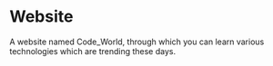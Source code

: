 # Website
A website named Code_World, through which you can learn various technologies which are trending these days.
